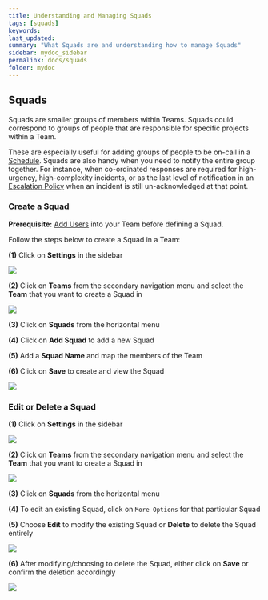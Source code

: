 ```yaml
---
title: Understanding and Managing Squads
tags: [squads]
keywords: 
last_updated: 
summary: "What Squads are and understanding how to manage Squads"
sidebar: mydoc_sidebar
permalink: docs/squads
folder: mydoc
---
```


## Squads

Squads are smaller groups of members within Teams. Squads could correspond to groups of people that are responsible for specific projects within a Team.

These are especially useful for adding groups of people to be on-call in a [Schedule](https://support.squadcast.com/docs/schedules). Squads are also handy when you need to notify the entire group together. For instance, when co-ordinated responses are required for high-urgency, high-complexity incidents, or as the last level of notification in an [Escalation Policy](https://support.squadcast.com/docs/escalation-policies) when an incident is still un-acknowledged at that point.

### Create a Squad

**Prerequisite:**
[Add Users](add-and-delete-users) into your Team before defining a Squad.

Follow the steps below to create a Squad in a Team:

**(1)** Click on **Settings** in the sidebar

![](images/add_and_delete_users_1.png)

**(2)** Click on **Teams** from the secondary navigation menu and select the **Team** that you want to create a Squad in

![](images/add_and_delete_teams_1.png)

**(3)** Click on **Squads** from the horizontal menu

**(4)** Click on **Add Squad** to add a new Squad

**(5)** Add a **Squad Name** and map the members of the Team

**(6)** Click on **Save** to create and view the Squad

![](images/squads_1.png)

### Edit or Delete a Squad

**(1)** Click on **Settings** in the sidebar

![](images/add_and_delete_users_1.png)

**(2)** Click on **Teams** from the secondary navigation menu and select the **Team** that you want to create a Squad in

![](images/add_and_delete_teams_1.png)

**(3)** Click on **Squads** from the horizontal menu

**(4)** To edit an existing Squad, click on `More Options` for that particular Squad

**(5)** Choose **Edit** to modify the existing Squad or **Delete** to delete the Squad entirely

![](images/squads_3.png)

**(6)** After modifying/choosing to delete the Squad, either click on **Save** or confirm the deletion accordingly

![](images/squads_2.png)